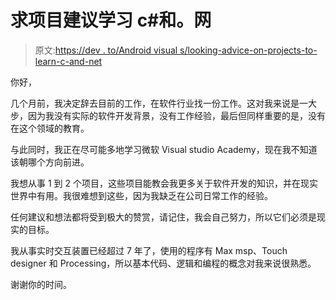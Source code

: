 # 求项目建议学习 c#和。网

> 原文:[https://dev . to/Android visual s/looking-advice-on-projects-to-learn-c-and-net](https://dev.to/androvisuals/looking-for-advice-on-projects-to-learn-c-and-net)

你好，

几个月前，我决定辞去目前的工作，在软件行业找一份工作。这对我来说是一大步，因为我没有实际的软件开发背景，没有工作经验，最后但同样重要的是，没有在这个领域的教育。

与此同时，我正在尽可能多地学习微软 Visual studio Academy，现在我不知道该朝哪个方向前进。

我想从事 1 到 2 个项目，这些项目能教会我更多关于软件开发的知识，并在现实世界中有用。我很难想到这些，因为我缺乏在公司日常工作的经验。

任何建议和想法都将受到极大的赞赏，请记住，我会自己努力，所以它们必须是现实的目标。

我从事实时交互装置已经超过 7 年了，使用的程序有 Max msp、Touch designer 和 Processing，所以基本代码、逻辑和编程的概念对我来说很熟悉。

谢谢你的时间。